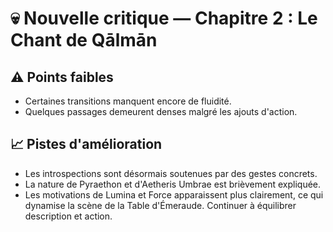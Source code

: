 # 💀 Nouvelle critique — Chapitre 2 : Le Chant de Qālmān

## ⚠️ Points faibles
- Certaines transitions manquent encore de fluidité.
- Quelques passages demeurent denses malgré les ajouts d'action.

## 📈 Pistes d'amélioration
- Les introspections sont désormais soutenues par des gestes concrets.
- La nature de Pyraethon et d'Aetheris Umbrae est brièvement expliquée.
- Les motivations de Lumina et Force apparaissent plus clairement, ce qui dynamise la scène de la Table d'Émeraude. Continuer à équilibrer description et action.
